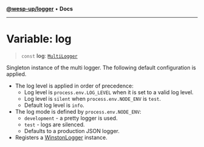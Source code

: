 [**@wesp-up/logger**](../README.md) • **Docs**

---

# Variable: log

> `const` **log**: [`MultiLogger`](../classes/MultiLogger.md)

Singleton instance of the multi logger. The following default configuration is applied.

- The log level is applied in order of precedence:
  - Log level is `process.env.LOG_LEVEL` when it is set to a valid log
    level.
  - Log level is `silent` when `process.env.NODE_ENV` is `test`.
  - Default log level is `info`.
- The log mode is defined by `process.env.NODE_ENV`:
  - `development` - a pretty logger is used.
  - `test` - logs are silenced.
  - Defaults to a production JSON logger.
- Registers a [WinstonLogger](../classes/WinstonLogger.md) instance.
